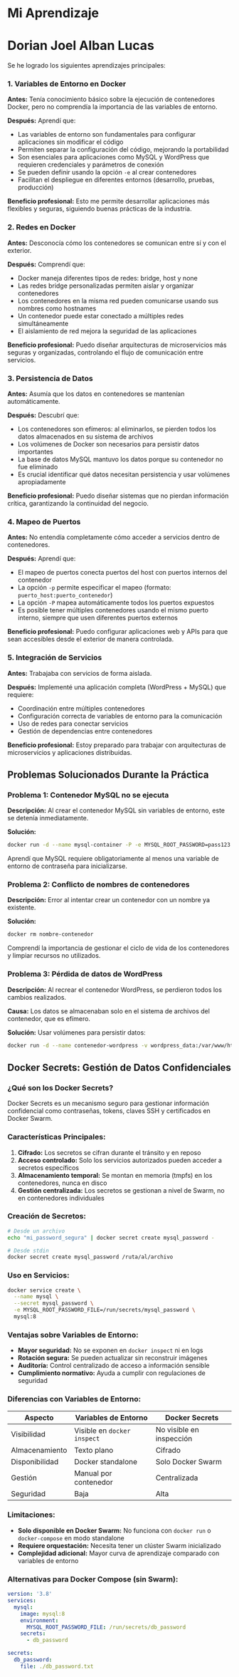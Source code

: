 # Mi Aprendizaje
# Dorian Joel Alban Lucas

Se he logrado los siguientes aprendizajes principales:

### 1. Variables de Entorno en Docker
**Antes:** Tenía conocimiento básico sobre la ejecución de contenedores Docker, pero no comprendía la importancia de las variables de entorno.

**Después:** Aprendí que:
- Las variables de entorno son fundamentales para configurar aplicaciones sin modificar el código
- Permiten separar la configuración del código, mejorando la portabilidad
- Son esenciales para aplicaciones como MySQL y WordPress que requieren credenciales y parámetros de conexión
- Se pueden definir usando la opción `-e` al crear contenedores
- Facilitan el despliegue en diferentes entornos (desarrollo, pruebas, producción)

**Beneficio profesional:** Esto me permite desarrollar aplicaciones más flexibles y seguras, siguiendo buenas prácticas de la industria.

### 2. Redes en Docker
**Antes:** Desconocía cómo los contenedores se comunican entre sí y con el exterior.

**Después:** Comprendí que:
- Docker maneja diferentes tipos de redes: bridge, host y none
- Las redes bridge personalizadas permiten aislar y organizar contenedores
- Los contenedores en la misma red pueden comunicarse usando sus nombres como hostnames
- Un contenedor puede estar conectado a múltiples redes simultáneamente
- El aislamiento de red mejora la seguridad de las aplicaciones

**Beneficio profesional:** Puedo diseñar arquitecturas de microservicios más seguras y organizadas, controlando el flujo de comunicación entre servicios.

### 3. Persistencia de Datos
**Antes:** Asumía que los datos en contenedores se mantenían automáticamente.

**Después:** Descubrí que:
- Los contenedores son efímeros: al eliminarlos, se pierden todos los datos almacenados en su sistema de archivos
- Los volúmenes de Docker son necesarios para persistir datos importantes
- La base de datos MySQL mantuvo los datos porque su contenedor no fue eliminado
- Es crucial identificar qué datos necesitan persistencia y usar volúmenes apropiadamente

**Beneficio profesional:** Puedo diseñar sistemas que no pierdan información crítica, garantizando la continuidad del negocio.

### 4. Mapeo de Puertos
**Antes:** No entendía completamente cómo acceder a servicios dentro de contenedores.

**Después:** Aprendí que:
- El mapeo de puertos conecta puertos del host con puertos internos del contenedor
- La opción `-p` permite especificar el mapeo (formato: `puerto_host:puerto_contenedor`)
- La opción `-P` mapea automáticamente todos los puertos expuestos
- Es posible tener múltiples contenedores usando el mismo puerto interno, siempre que usen diferentes puertos externos

**Beneficio profesional:** Puedo configurar aplicaciones web y APIs para que sean accesibles desde el exterior de manera controlada.

### 5. Integración de Servicios
**Antes:** Trabajaba con servicios de forma aislada.

**Después:** Implementé una aplicación completa (WordPress + MySQL) que requiere:
- Coordinación entre múltiples contenedores
- Configuración correcta de variables de entorno para la comunicación
- Uso de redes para conectar servicios
- Gestión de dependencias entre contenedores

**Beneficio profesional:** Estoy preparado para trabajar con arquitecturas de microservicios y aplicaciones distribuidas.

## Problemas Solucionados Durante la Práctica

### Problema 1: Contenedor MySQL no se ejecuta
**Descripción:** Al crear el contenedor MySQL sin variables de entorno, este se detenía inmediatamente.

**Solución:** 
```bash
docker run -d --name mysql-container -P -e MYSQL_ROOT_PASSWORD=pass123 mysql
```
Aprendí que MySQL requiere obligatoriamente al menos una variable de entorno de contraseña para inicializarse.

### Problema 2: Conflicto de nombres de contenedores
**Descripción:** Error al intentar crear un contenedor con un nombre ya existente.

**Solución:**
```bash
docker rm nombre-contenedor
```
Comprendí la importancia de gestionar el ciclo de vida de los contenedores y limpiar recursos no utilizados.

### Problema 3: Pérdida de datos de WordPress
**Descripción:** Al recrear el contenedor WordPress, se perdieron todos los cambios realizados.

**Causa:** Los datos se almacenaban solo en el sistema de archivos del contenedor, que es efímero.

**Solución:** Usar volúmenes para persistir datos:
```bash
docker run -d --name contenedor-wordpress -v wordpress_data:/var/www/html --network net-wp -p 9300:80 -e WORDPRESS_DB_HOST=contenedor-mysql wordpress
```

## Docker Secrets: Gestión de Datos Confidenciales

### ¿Qué son los Docker Secrets?
Docker Secrets es un mecanismo seguro para gestionar información confidencial como contraseñas, tokens, claves SSH y certificados en Docker Swarm.

### Características Principales:
1. **Cifrado:** Los secretos se cifran durante el tránsito y en reposo
2. **Acceso controlado:** Solo los servicios autorizados pueden acceder a secretos específicos
3. **Almacenamiento temporal:** Se montan en memoria (tmpfs) en los contenedores, nunca en disco
4. **Gestión centralizada:** Los secretos se gestionan a nivel de Swarm, no en contenedores individuales

### Creación de Secretos:
```bash
# Desde un archivo
echo "mi_password_segura" | docker secret create mysql_password -

# Desde stdin
docker secret create mysql_password /ruta/al/archivo
```

### Uso en Servicios:
```bash
docker service create \
  --name mysql \
  --secret mysql_password \
  -e MYSQL_ROOT_PASSWORD_FILE=/run/secrets/mysql_password \
  mysql:8
```

### Ventajas sobre Variables de Entorno:
- **Mayor seguridad:** No se exponen en `docker inspect` ni en logs
- **Rotación segura:** Se pueden actualizar sin reconstruir imágenes
- **Auditoría:** Control centralizado de acceso a información sensible
- **Cumplimiento normativo:** Ayuda a cumplir con regulaciones de seguridad

### Diferencias con Variables de Entorno:

| Aspecto | Variables de Entorno | Docker Secrets |
|---------|---------------------|----------------|
| Visibilidad | Visible en `docker inspect` | No visible en inspección |
| Almacenamiento | Texto plano | Cifrado |
| Disponibilidad | Docker standalone | Solo Docker Swarm |
| Gestión | Manual por contenedor | Centralizada |
| Seguridad | Baja | Alta |

### Limitaciones:
- **Solo disponible en Docker Swarm:** No funciona con `docker run` o `docker-compose` en modo standalone
- **Requiere orquestación:** Necesita tener un clúster Swarm inicializado
- **Complejidad adicional:** Mayor curva de aprendizaje comparado con variables de entorno

### Alternativas para Docker Compose (sin Swarm):
```yaml
version: '3.8'
services:
  mysql:
    image: mysql:8
    environment:
      MYSQL_ROOT_PASSWORD_FILE: /run/secrets/db_password
    secrets:
      - db_password

secrets:
  db_password:
    file: ./db_password.txt
```
